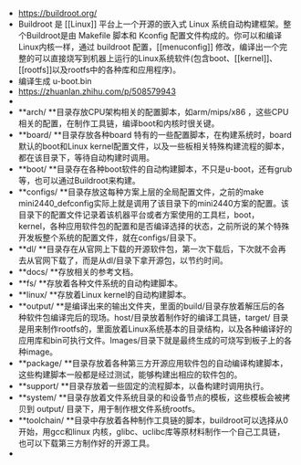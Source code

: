 - https://buildroot.org/
- Buildroot 是 [[Linux]] 平台上一个开源的嵌入式 Linux 系统自动构建框架。整个Buildroot是由 Makefile 脚本和 Kconfig 配置文件构成的。你可以和编译Linux内核一样，通过 buildroot 配置，[[menuconfig]] 修改，编译出一个完整的可以直接烧写到机器上运行的Linux系统软件(包含boot、[[kernel]]、[[rootfs]]以及rootfs中的各种库和应用程序)。
- 编译生成 u-boot.bin
- https://zhuanlan.zhihu.com/p/508579943
-
- **arch/ **目录存放CPU架构相关的配置脚本，如arm/mips/x86 ，这些CPU相关的配置，在制作工具链，编译boot和内核时很关键。
- **board/ **目录存放各种board 特有的一些配置脚本，在构建系统时，board默认的boot和Linux kernel配置文件，以及一些板相关特殊构建流程的脚本，都在该目录下，等待自动构建时调用。
- **boot/ **目录存在各种boot软件的自动构建脚本，不只是u-boot，还有grub等，也可以通过Buildroot来构建。
- **configs/ **目录存放这每种方案上层的全局配置文件，之前的make mini2440_defconfig实际上就是调用了该目录下的mini2440方案的配置。该目录下的配置文件记录着该机器平台或者方案使用的工具栏，boot， kernel，各种应用软件包的配置和是否编译选择的状态，之前所说的某个特殊开发板整个系统的配置文件，就在configs/目录下。
- **dl/ **目录存在从官网上下载的开源软件包，第一次下载后，下次就不会再去从官网下载了，而是从dl/目录下拿开源包，以节约时间。
- **docs/ **存放相关的参考文档。
- **fs/ **存放着各种文件系统的自动构建脚本。
- **linux/ **存放着Linux kernel的自动构建脚本。
- **output/ **是编译出来的输出文件夹，里面的build/目录存放着解压后的各种软件包编译完后的现场。host/目录放着制作好的编译工具链，target/ 目录是用来制作rootfs的，里面放着Linux系统基本的目录结构，以及各种编译好的应用库和bin可执行文件。Images/目录下就是最终生成的可烧写到板子上的各种image。
- **package/ **目录存放着各种第三方开源应用软件包的自动编译构建脚本，这些构建脚本一般都是经过测试，能够构建出相应的软件包的。
- **support/ **目录存放着一些固定的流程脚本，以备构建时调用执行。
- **system/ **目录存放着文件系统目录的和设备节点的模板，这些模板会被拷贝到 output/ 目录下，用于制作根文件系统rootfs。
- **toolchain/ **目录中存放着各种制作工具链的脚本，buildroot可以选择从0开始，用gcc和linux 内核，glibc、uclibc库等原材料制作一个自己工具链，也可以下载第三方制作好的开源工具。
-